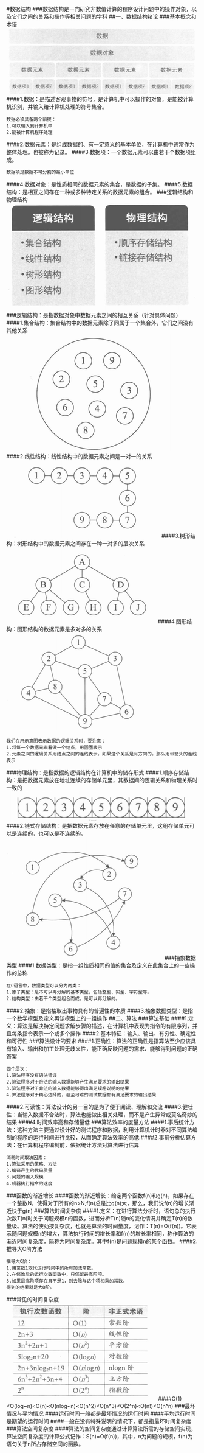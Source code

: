 #数据结构
###数据结构是一门研究非数值计算的程序设计问题中的操作对象，以及它们之间的关系和操作等相关问题的学科
##一、数据结构绪论
###基本概念和术语
![](pictures/概念关系.png)
####1.数据：是描述客观事物的符号，是计算机中可以操作的对象，是能被计算机识别，并输入给计算机处理的符号集合。

```angular2html
数据必须具备两个前提：
1.可以输入到计算机中
2.能被计算机程序处理
```
####2.数据元素：是组成数据的、有一定意义的基本单位，在计算机中通常作为整体处理。也被称为记录。
####3.数据项：一个数据元素可以由若干个数据项组成。
```angular2html
数据项是数据不可分割的最小单位
```
####4.数据对象：是性质相同的数据元素的集合，是数据的子集。
####5.数据结构：是相互之间存在一种或多种特定关系的数据元素的组合。
###逻辑结构和物理结构
![](pictures/数据结构.png)
###逻辑结构：是指数据对象中数据元素之间的相互关系（针对具体问题）
####1.集合结构：集合结构中的数据元素除了同属于一个集合外，它们之间没有其他关系
![](pictures/集合结构.png)
####2.线性结构：线性结构中的数据元素之间是一对一的关系
![](pictures/线性结构.png)
####3.树形结构：树形结构中的数据元素之间存在一种一对多的层次关系
![](pictures/树形结构.png)
####4.图形结构：图形结构的数据元素是多对多的关系
![](pictures/图形结构.png)
```angular2html
我们在用示意图表示数据的逻辑关系时，要注意：
1.将每一个数据元素看做一个结点，用圆圈表示
2.元素之间的逻辑关系用结点之间的连线表示，如果这个关系是有方向的，那么用带箭头的连线表示
```
###物理结构：是指数据的逻辑结构在计算机中的储存形式
####1.顺序存储结构：是把数据元素放在地址连续的存储单元里，其数据间的逻辑关系和物理关系时一致的
![](pictures/顺序存储结构.png)
####2.链式存储结构：是把数据元素存放在任意的存储单元里，这组存储单元可以是连续的，也可以是不连续的。
![](pictures/链式存储结构.png)
###抽象数据类型
####1.数据类型：是指一组性质相同的值的集合及定义在此集合上的一些操作的总称
```angular2html
在C语言中，数据类型可以分为两类：
1.原子类型：是不可以再分解的基本类型，包括整型、实型、字符型等。
2.结构类型：由若干个类型组合而成，是可以再分解的。
```
####2.抽象：是指抽取出事物具有的普遍性的本质
####3.抽象数据类型：是指一个数学模型及定义再该模型上的一组操作
##二、算法
###算法基础
####1.定义：算法是解决特定问题求解步骤的描述，在计算机中表现为指令的有限序列，并且每条指令表示一个或多个操作
####2.基本特征：输入、输出、有穷性、确定性和可行性
###算法设计的要求
####1.正确性：算法的正确性是指算法至少应该具有输入、输出和加工处理无歧义性，能正确反映问题的需求、能够得到问题的正确答案
```aidl
四个层次：
1.算法程序没有语法错误
2.算法程序对于合法的输入数据能够产生满足要求的输出结果
3.算法程序对于非法的输入数据能够得出满足规格说明的结果
4.算法程序对于精心选择的，甚至刁难的测试数据都有满足要求的输出结果
```
####2.可读性：算法设计的另一目的是为了便于阅读、理解和交流
####3.健壮性：当输入数据不合法时，算法也能做出相关处理，而不是产生异常或莫名奇妙的结果
####4.时间效率高和存储量低
###算法效率的度量方法
####1.事后统计方法：这种方法主要通过设计好的测试程序和数据，利用计算机计时器对不同算法编制的程序的运行时间进行比较，从而确定算法效率的高低
####2.事前分析估算方法：在计算机程序编制前，依据统计方法对算法进行估算
```aidl
消耗时间取决因素：
1.算法采用的策略、方法
2.编译产生的代码质量
3.问题的输入规模
4.机器执行指令的速度
```
###函数的渐近增长
####函数的渐近增长：给定两个函数f(n)和g(n)，如果存在一个整数N，使得对于所有的n>N,f(n)总是比g(n)大，那么，我们说f(n)的增长渐近快于g(n)
###算法时间复杂度
####1.定义：在进行算法分析时，语句总的执行次数T(n)时关于问题规模n的函数，进而分析T(n)随n的变化情况并确定T(n)的数量级。算法的使劲按复杂度，也就是算法的时间量度，记作：T(n)=O(f(n))。它表示随问题规模n的增大，算法执行时间的增长率和f(n)的增长率相同，称作算法的渐近时间复杂度，简称为时间复杂度。其中f(n)是问题规模n的某个函数。
####2.推导大O阶方法
```aidl
推导大O阶：
1.用常数1取代运行时间中的所有加法常数。
2.在修改后的运行次数函数中，只保留最高阶项。
3.如果最高阶项存在且不是1，则去除与这个项相乘的常数。
得到的结果就是大O阶。
```
###常见的时间复杂度
![](pictures/时间复杂度表.png)
####O(1)<O(log~n)<O(n)<O(nlog~n)<O(n^2)<O(n^3)<O(2^n)<O(n!)<O(n^n)
###最坏情况与平均情况
####运行时间一般都是最坏情况的运行时间
####平均运行时间是期望的运行时间
####一般在没有特殊说明的情况下，都是指最坏时间复杂度
###算法空间复杂度
####算法的空间复杂度通过计算算法所需的存储空间实现，算法空间复杂度的计算公式记作：S(n)=O(f(n))，其中，n为问题的规模，f(n)为语句关于n所占存储空间的函数。

